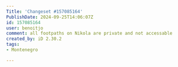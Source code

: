 ```yaml
---
Title: 'Changeset #157085164'
PublishDate: 2024-09-25T14:06:07Z
id: 157085164
user: benoitjo
comment: all footpaths on Nikola are private and not accessable
created_by: iD 2.30.2
tags:
- Montenegro

---
```

